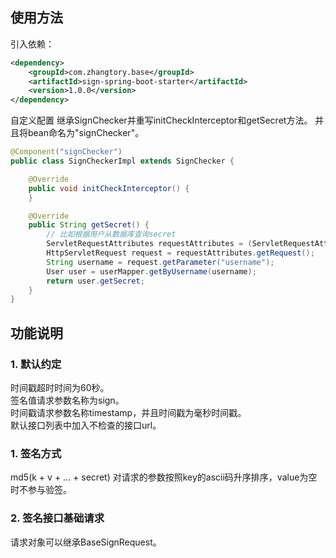 ## 使用方法

引入依赖：
```xml
<dependency>
    <groupId>com.zhangtory.base</groupId>
    <artifactId>sign-spring-boot-starter</artifactId>
    <version>1.0.0</version>
</dependency>
```
自定义配置
继承SignChecker并重写initCheckInterceptor和getSecret方法。
并且将bean命名为"signChecker"。
```java
@Component("signChecker")
public class SignCheckerImpl extends SignChecker {

    @Override
    public void initCheckInterceptor() {
    }

    @Override
    public String getSecret() {
        // 比如根据用户从数据库查询secret
        ServletRequestAttributes requestAttributes = (ServletRequestAttributes) RequestContextHolder.getRequestAttributes();
        HttpServletRequest request = requestAttributes.getRequest();
        String username = request.getParameter("username");
        User user = userMapper.getByUsername(username);
        return user.getSecret;
    }
}
```

## 功能说明

### 1. 默认约定
时间戳超时时间为60秒。  
签名值请求参数名称为sign。  
时间戳请求参数名称timestamp，并且时间戳为毫秒时间戳。  
默认接口列表中加入不检查的接口url。  

### 1. 签名方式
md5(k + v + ... + secret)
对请求的参数按照key的ascii码升序排序，value为空时不参与验签。

### 2. 签名接口基础请求
请求对象可以继承BaseSignRequest。
